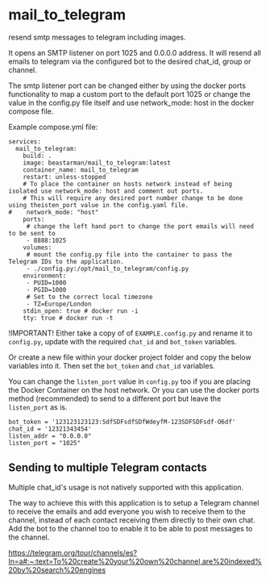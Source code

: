 # mail_to_telegram
resend smtp messages to telegram including images. 

It opens an SMTP listener on port 1025 and 0.0.0.0 address. It will resend all emails to telegram via the configured bot to the desired chat_id, group or channel.

The smtp listener port can be changed either by using the docker ports functionality to map a custom port to the default port 1025 or change the value in the config.py file itself and use network_mode: host in the docker compose file.

Example compose.yml file:

```
services:
  mail_to_telegram:
    build: .
    image: beastarman/mail_to_telegram:latest
    container_name: mail_to_telegram
    restart: unless-stopped
    # To place the container on hosts network instead of being isolated use network_mode: host and comment out ports.
    # This will require any desired port number change to be done using theisten_port value in the config.yaml file.
#    network_mode: "host"
    ports:
     # change the left hand port to change the port emails will need to be sent to
     - 8888:1025
    volumes:
     # mount the config.py file into the container to pass the Telegram IDs to the application.
     - ./config.py:/opt/mail_to_telegram/config.py
    environment:
     - PUID=1000
     - PGID=1000
     # Set to the correct local timezone
     - TZ=Europe/London
    stdin_open: true # docker run -i
    tty: true # docker run -t

```

!IMPORTANT!
Either take a copy of of `EXAMPLE.config.py` and rename it to `config.py`, update with the required `chat_id` and `bot_token` variables.

Or create a new file within your docker project folder and copy the below variables into it. Then set the `bot_token` and `chat_id` variables.

You can change the `listen_port` value in `config.py` too if you are placing the Docker Container on the host network. Or you can use the docker ports method (recommended) to send to a different port but leave the `listen_port` as is.

```
bot_token = '123123123123:SdfSDFsdfSDfWdeyfM-123SDFSDFsdf-O6df'
chat_id = '12321343454'
listen_addr = "0.0.0.0"
listen_port = "1025"
```

## Sending to multiple Telegram contacts

Multiple chat_id's usage is not natively supported with this application. 

The way to achieve this with this application is to setup a Telegram channel to receive the emails and add everyone you wish to receive them to the channel, instead of each contact receiving them directly to their own chat. Add the bot to the channel too to enable it to be able to post messages to the channel.

https://telegram.org/tour/channels/es?ln=a#:~:text=To%20create%20your%20own%20channel,are%20indexed%20by%20search%20engines
